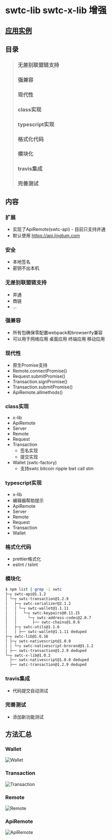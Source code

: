 # swtc-lib swtc-x-lib 增强

## [应用实例](../examples/)

## 目录
> ### 无差别联盟链支持
> ### 强兼容
> ### 现代性
> ### class实现
> ### typescript实现
> ### 格式化代码
> ### 模块化
> ### travis集成
> ### 完善测试

## 内容
### 扩展
  - 实现了ApiRemote(swtc-api) - 目前只支持井通
  - 默认使用 https://api.jingtum.com
### 安全
  - 本地签名
  - 密钥不出本机
### 无差别联盟链支持
  - 井通
  - 商链
  - ...
### 强兼容
  - 所有包确保零配置webpack和browserify兼容
  - 可以用于网络应用 桌面应用 终端应用 移动应用
### 现代性
  - 原生Promise支持
  - Remote.connectPromise()
  - Request.submitPromise()
  - Transaction.signPromise()
  - Transaction.submitPromise()
  - ApiRemote.allmethods()
### class实现
  - x-lib
  - ApiRemote
  - Server
  - Remote
  - Request
  - Transaction
    - 签名实现
	- 提交实现
  - Wallet (swtc-factory)
    - 支持swtc bitcoin ripple bwt call stm
### typescript实现
  - x-lib
  - 编辑器帮助提示
  - ApiRemote
  - Server
  - Remote
  - Request
  - Transaction
  - Wallet
### 格式化代码
  - prettier格式化
  - eslint / tslint
### 模块化
```bash
$ npm list | grep -i swtc
├─┬ swtc-api@1.1.2
│ └─┬ swtc-transaction@1.2.9
│   ├─┬ swtc-serializer@2.1.2
│   │ └─┬ swtc-wallet@1.1.11
│   │   └─┬ swtc-keypairs@0.11.15
│   │     └─┬ swtc-address-codec@2.0.7
│   │       ├── swtc-chains@1.0.6
│   ├─┬ swtc-utils@1.1.6
│   │ ├── swtc-wallet@1.1.11 deduped
├─┬ swtc-lib@1.6.16
│ ├─┬ swtc-nativescript@1.0.0
│ │ └─┬ swtc-nativescript-brorand@1.1.2
│ ├── swtc-transaction@1.2.9 deduped
└─┬ swtc-x-lib@1.0.2
  ├── swtc-nativescript@1.0.0 deduped
  ├── swtc-transaction@1.2.9 deduped
```
### travis集成
  - 代码提交自动测试
### 完善测试
  - 添加新功能测试

## 方法汇总
### Wallet
![Wallet](./m-wallet.png)
### Transaction
![Transaction](./m-transaction.png)
### Remote
![Remote](./m-remote.png)
### ApiRemote
![ApiRemote](./m-apiremote.png)
